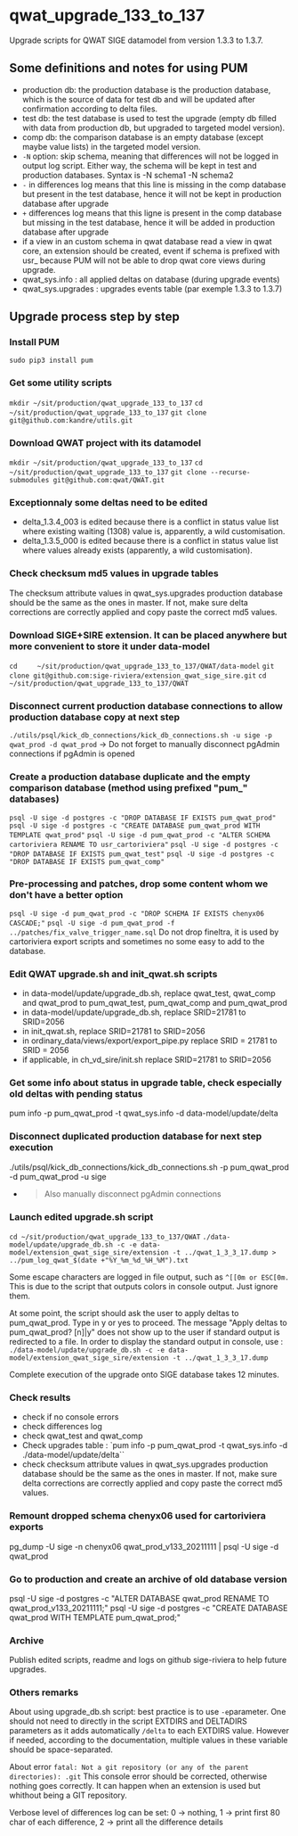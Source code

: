 # qwat_upgrade_133_to_137
Upgrade scripts for QWAT SIGE datamodel from version 1.3.3 to 1.3.7.

## Some definitions and notes for using PUM

- production db: the production database is the production database, which is the source of data for test db and will be updated after confirmation according to delta files.
- test db: the test database is used to test the upgrade (empty db filled with data from production db, but upgraded to targeted model version).
- comp db: the comparison database is an empty database (except maybe value lists) in the targeted model version.
- `-N` option: skip schema, meaning that differences will not be logged in output log script. Either way, the schema will be kept in test and production databases. Syntax is -N schema1 -N schema2
- `-` in differences log means that this line is missing in the comp database but present in the test database, hence it will not be kept in production database after upgrade
- `+`  differences log  means that this ligne is present in the comp database but missing in the test database, hence it will be added in production database after upgrade
- if a view in an custom schema in qwat database read a view in qwat core, an extension should be created, event if schema is prefixed with usr_ because PUM will not be able to drop qwat core views during upgrade.
- qwat_sys.info : all applied deltas on database (during upgrade events)
- qwat_sys.upgrades : upgrades events table (par exemple 1.3.3 to 1.3.7)

## Upgrade process step by step

### Install PUM
`sudo pip3 install pum`

### Get some utility scripts
`mkdir ~/sit/production/qwat_upgrade_133_to_137`
`cd ~/sit/production/qwat_upgrade_133_to_137`
`git clone git@github.com:kandre/utils.git`

### Download QWAT project with its datamodel
`mkdir ~/sit/production/qwat_upgrade_133_to_137`
`cd ~/sit/production/qwat_upgrade_133_to_137`
`git clone --recurse-submodules git@github.com:qwat/QWAT.git`

### Exceptionnaly some deltas need to be edited
- delta_1.3.4_003 is edited because there is a conflict in status value list where existing waiting (1308) value is, apparently, a wild customisation.
- delta_1.3.5_000 is edited because there is a conflict in status value list where values already exists (apparently, a wild customisation).

### Check checksum md5 values in upgrade tables
The checksum attribute values in qwat_sys.upgrades production database should be the same as the ones in master. If not, make sure delta corrections are correctly applied and copy paste the correct md5 values.

### Download SIGE+SIRE extension. It can be placed anywhere but more convenient to store it under data-model
`cd 	~/sit/production/qwat_upgrade_133_to_137/QWAT/data-model`
`git clone git@github.com:sige-riviera/extension_qwat_sige_sire.git`
`cd ~/sit/production/qwat_upgrade_133_to_137/QWAT`

### Disconnect current production database connections to allow production database copy at next step
`./utils/psql/kick_db_connections/kick_db_connections.sh -u sige -p qwat_prod -d qwat_prod`
-> Do not forget to manually disconnect pgAdmin connections if pgAdmin is opened

### Create a production database duplicate and the empty comparison database (method using prefixed "pum_" databases)
`psql -U sige -d postgres -c "DROP DATABASE IF EXISTS pum_qwat_prod"`
`psql -U sige -d postgres -c "CREATE DATABASE pum_qwat_prod WITH TEMPLATE qwat_prod"`
`psql -U sige -d pum_qwat_prod -c "ALTER SCHEMA cartoriviera RENAME TO usr_cartoriviera"`
`psql -U sige -d postgres -c "DROP DATABASE IF EXISTS pum_qwat_test"`
`psql -U sige -d postgres -c "DROP DATABASE IF EXISTS pum_qwat_comp"`

### Pre-processing and patches, drop some content whom we don't have a better option
`psql -U sige -d pum_qwat_prod -c "DROP SCHEMA IF EXISTS chenyx06 CASCADE;"`
`psql -U sige -d pum_qwat_prod -f ../patches/fix_valve_trigger_name.sql`
Do not drop fineltra, it is used by cartoriviera export scripts and sometimes no some easy to add to the database.

### Edit QWAT upgrade.sh and init_qwat.sh scripts
- in data-model/update/upgrade_db.sh, replace qwat_test, qwat_comp and qwat_prod to pum_qwat_test, pum_qwat_comp and pum_qwat_prod
- in data-model/update/upgrade_db.sh, replace SRID=21781 to SRID=2056
- in init_qwat.sh, replace SRID=21781 to SRID=2056
- in ordinary_data/views/export/export_pipe.py replace SRID = 21781 to SRID = 2056
- if applicable, in ch_vd_sire/init.sh replace SRID=21781 to SRID=2056

### Get some info about status in upgrade table, check especially old deltas with pending status
pum info -p pum_qwat_prod -t qwat_sys.info -d data-model/update/delta

### Disconnect duplicated production database for next step execution
./utils/psql/kick_db_connections/kick_db_connections.sh -p pum_qwat_prod -d pum_qwat_prod -u sige
- >Also manually disconnect pgAdmin connections

### Launch edited upgrade.sh script
`cd ~/sit/production/qwat_upgrade_133_to_137/QWAT`
`./data-model/update/upgrade_db.sh -c -e data-model/extension_qwat_sige_sire/extension -t ../qwat_1_3_3_17.dump > ../pum_log_qwat_$(date +"%Y_%m_%d_%H_%M").txt`

Some escape characters are logged in file output, such as `^[[0m or ESC[0m.` This is due to the script that outputs colors in console output. Just ignore them.

At some point, the script should ask the user to apply deltas to pum_qwat_prod. Type in y or yes to proceed.
The message "Apply deltas to pum_qwat_prod? [n]|y" does not show up to the user if standard output is redirected to a file. In order to display the standard output in console, use :
`./data-model/update/upgrade_db.sh -c -e data-model/extension_qwat_sige_sire/extension -t ../qwat_1_3_3_17.dump`

Complete execution of the upgrade onto SIGE database takes 12 minutes.

### Check results 
- check if no console errors
- check differences log
- check qwat_test and qwat_comp
- Check upgrades table : `pum info -p pum_qwat_prod -t qwat_sys.info -d ./data-model/update/delta``
- check checksum attribute values in qwat_sys.upgrades production database should be the same as the ones in master. If not, make sure delta corrections are correctly applied and copy paste the correct md5 values.

### Remount dropped schema chenyx06 used for cartoriviera exports
pg_dump -U sige -n chenyx06 qwat_prod_v133_20211111 | psql -U sige -d qwat_prod

### Go to production and create an archive of old database version
psql -U sige -d postgres -c "ALTER DATABASE qwat_prod RENAME TO qwat_prod_v133_20211111;"
psql -U sige -d postgres -c "CREATE DATABASE qwat_prod WITH TEMPLATE pum_qwat_prod;"

### Archive
Publish edited scripts, readme and logs on github sige-riviera to help future upgrades.

### Others remarks
About using upgrade_db.sh script: best practice is to use `-e`parameter. One should not need to directly in the script EXTDIRS and DELTADIRS parameters as it adds automatically `/delta` to each EXTDIRS value. However if needed, according to the documentation, multiple values in these variable should be space-separated.

About error `fatal: Not a git repository (or any of the parent directories): .git`
This console error should be corrected, otherwise nothing goes correctly. It can happen when an extension is used but whithout being a GIT repository.

Verbose level of differences log can be set: 0 -> nothing, 1 -> print first 80 char of each difference, 2 -> print all the difference details
